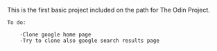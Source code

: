 This is the first basic project included on the path for The Odin Project.

    To do:

        -Clone google home page 
        -Try to clone also google search results page